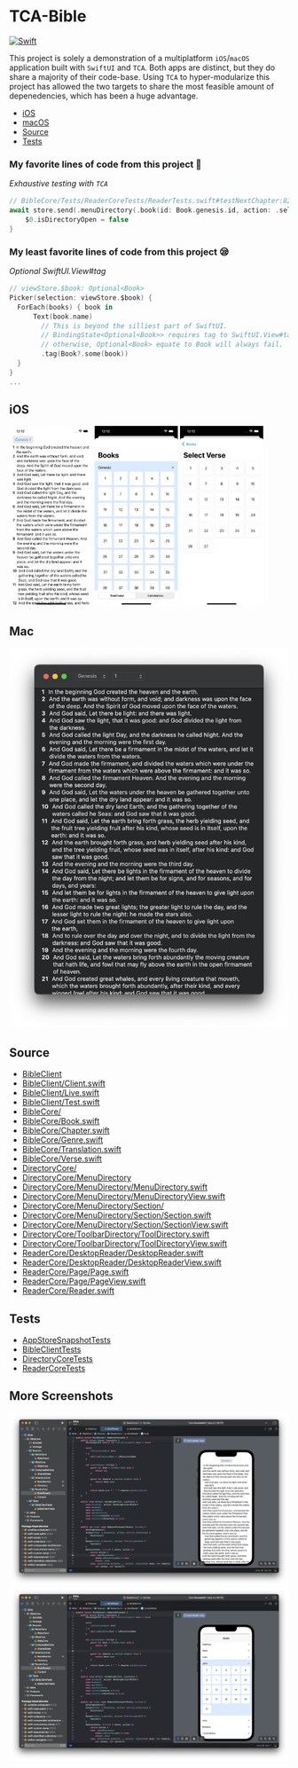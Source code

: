 # TCA-Bible
[![Swift](https://github.com/p-larson/TCA-Bible/actions/workflows/swift.yml/badge.svg?branch=main)](https://github.com/p-larson/TCA-Bible/actions/workflows/swift.yml)

This project is solely a demonstration of a multiplatform `iOS`/`macOS` application built with `SwiftUI` and `TCA`. Both apps are distinct, but they do share a majority of their code-base. Using `TCA` to hyper-modularize this project has allowed the two targets to share the most feasible amount of depenedencies, which has been a huge advantage.

- [iOS](#iOS)
- [macOS](#Mac)
- [Source](#Source)
- [Tests](#Tests)

### My favorite lines of code from this project 💖
*Exhaustive testing with `TCA`*

```swift
// BibleCore/Tests/ReaderCoreTests/ReaderTests.swift#testNextChapter:82-84
await store.send(.menuDirectory(.book(id: Book.genesis.id, action: .select(.genesis, .mock, .mock, nil)))) {
    $0.isDirectoryOpen = false
}
```

### My least favorite lines of code from this project 😪

*Optional SwiftUI.View#tag*

```swift
// viewStore.$book: Optional<Book>
Picker(selection: viewStore.$book) { 
  ForEach(books) { book in
      Text(book.name)
        // This is beyond the silliest part of SwiftUI.
        // BindingState<Optional<Book>> requires tag to SwiftUI.View#tag to be Optional<Book>
        // otherwise, Optional<Book> equate to Book will always fail.
        .tag(Book?.some(book))
  }
}
...
```

## iOS

<img src="https://github.com/p-larson/TCA-Bible/blob/main/Bible/Simulator%20Screenshot%20-%20iPhone%2014%20-%202023-08-08%20at%2012.12.20.png" width=150> <img src="https://github.com/p-larson/TCA-Bible/blob/main/Bible/Simulator%20Screenshot%20-%20iPhone%2014%20-%202023-08-08%20at%2012.12.27.png" width=150> <img src="https://github.com/p-larson/TCA-Bible/blob/main/Bible/Simulator%20Screenshot%20-%20iPhone%2014%20-%202023-08-08%20at%2012.12.32.png" width=150> 

## Mac

<img src="https://github.com/p-larson/TCA-Bible/blob/main/Bible/Screenshot%202023-08-08%20at%2012.11.55%20PM.png" width=600>

## Source

- [BibleClient](BibleCore/Sources/BibleClient/)
- [BibleClient/Client.swift](BibleCore/Sources/BibleClient/Client.swift)
- [BibleClient/Live.swift](BibleCore/Sources/BibleClient/Live.swift)
- [BibleClient/Test.swift](BibleCore/Sources/BibleClient/Test.swift)
- [BibleCore/](BibleCore/Sources/BibleCore)
- [BibleCore/Book.swift](BibleCore/Sources/BibleCore/Book.swift)
- [BibleCore/Chapter.swift](https://github.com/p-larson/TCA-Bible/blob/main/BibleCore/Sources/BibleCore/Chapter.swift)
- [BibleCore/Genre.swift](https://github.com/p-larson/TCA-Bible/blob/main/BibleCore/Sources/BibleCore/Genre.swift)
- [BibleCore/Translation.swift](https://github.com/p-larson/TCA-Bible/blob/main/BibleCore/Sources/BibleCore/Translation.swift)
- [BibleCore/Verse.swift](https://github.com/p-larson/TCA-Bible/blob/main/BibleCore/Sources/BibleCore/Verse.swift)
- [DirectoryCore/](BibleCore/Sources/DirectoryCore/)
- [DirectoryCore/MenuDirectory](BibleCore/Sources/DirectoryCore/MenuDirectory/)
- [DirectoryCore/MenuDirectory/MenuDirectory.swift](BibleCore/Sources/DirectoryCore/MenuDirectory/MenuDirectory.swift)
- [DirectoryCore/MenuDirectory/MenuDirectoryView.swift](BibleCore/Sources/DirectoryCore/MenuDirectory/MenuDirectoryView.swift)
- [DirectoryCore/MenuDirectory/Section/](BibleCore/Sources/DirectoryCore/MenuDirectory/Section/)
- [DirectoryCore/MenuDirectory/Section/Section.swift](BibleCore/Sources/DirectoryCore/MenuDirectory/Section/Section.swift)
- [DirectoryCore/MenuDirectory/Section/SectionView.swift](BibleCore/Sources/DirectoryCore/MenuDirectory/Section/SectionView.swift)
- [DirectoryCore/ToolbarDirectory/ToolDirectory.swift](BibleCore/Sources/DirectoryCore/ToolDirectory/ToolDirectory.swift)
- [DirectoryCore/ToolbarDirectory/ToolDirectoryView.swift](BibleCore/Sources/DirectoryCore/ToolDirectory/ToolDirectoryView.swift)
- [ReaderCore/DesktopReader/DesktopReader.swift](BibleCore/Sources/ReaderCore/DesktopReader/DesktopReader.swift)
- [ReaderCore/DesktopReader/DesktopReaderView.swift](BibleCore/Sources/ReaderCore/DesktopReader/DesktopReaderView.swift)
- [ReaderCore/Page/Page.swift](BibleCore/Sources/ReaderCore/Page/Page.swift)
- [ReaderCore/Page/PageView.swift](BibleCore/Sources/ReaderCore/Page/PageView.swift)
- [ReaderCore/Reader.swift](BibleCore/Sources/ReaderCore/Reader.swift)

## Tests

- [AppStoreSnapshotTests](BibleCore/Tests/AppStoreSnapshotTests/)
- [BibleClientTests](BibleCore/Tests/BibleClientTests/)
- [DirectoryCoreTests](BibleCore/Tests/DirectoryCoreTests/)
- [ReaderCoreTests](BibleCore/Tests/ReaderCoreTests/)

## More Screenshots

![Screenshot](https://github.com/p-larson/TCA-Bible/blob/8bd75df0745db54b19872276254748b5f34fbb8b/Bible/Screenshot%202023-07-24%20at%203.00.01%20PM.png)
![Screenshot 2](https://github.com/p-larson/TCA-Bible/blob/4489929085ec83cf05939f2f938e3518d6d40e72/Bible/Screenshot%202023-07-24%20at%203.04.00%20PM.png)
